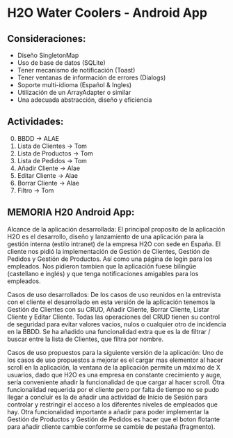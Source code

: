 # H2O Water Coolers - Android App

## Consideraciones:
- Diseño SingletonMap
- Uso de base de datos (SQLite)
- Tener mecanismo de notificación (Toast)
- Tener ventanas de información de errores (Dialogs)
- Soporte multi-idioma (Español & Ingles)
- Utilización de un ArrayAdapter o similar
- Una adecuada abstracción, diseño y eficiencia

## Actividades:
0. BBDD -> ALAE
1. Lista de Clientes -> Tom
2. Lista de Productos -> Tom
3. Lista de Pedidos -> Tom
4. Añadir Cliente -> Alae
5. Editar Cliente -> Alae
6. Borrar Cliente -> Alae
7. Filtro -> Tom

MEMORIA H20 Android App:
-------------------------
Alcance de la aplicación desarrollada:
El principal proposito de la aplicación H2O es el desarrollo, diseño y lanzamiento de una aplicación para la gestión interna (estilo intranet) de la empresa H2O con sede en España. El cliente nos pidió la implementación de Gestión de Clientes, Gestión de Pedidos y Gestión de Productos. Así como una página de login para los empleados. Nos pidieron tambien que la aplicación fuese bilingüe (castellano e inglés) y que tenga notificaciones amigables para los empleados.

Casos de uso desarrollados:
De los casos de uso reunidos en la entrevista con el cliente el desarrollado en esta versión de la aplicación tenemos la Gestión de Clientes con su CRUD, Añadir Cliente, Borrar Cliente, Listar Cliente y Editar Cliente. Todas las operaciones del CRUD tienen su control de seguridad para evitar valores vacios, nulos o cualquier otro de incidencia en la BBDD. Se ha añadido una funcionalidad extra que es la de filtrar / buscar entre la lista de Clientes, que filtra por nombre.

Casos de uso propuestos para la siguiente versión de la aplicación:
Uno de los casos de uso propuestos a mejorar es el cargar mas elementor al hacer scroll en la aplicación, la ventana de la aplicación permite un máximo de X usuarios, dado que H2O es una empresa en constante crecimiento y auge, sería conveniente añadir la funcionalidad de que cargar al hacer scroll. Otra funcionalidad requerida por el cliente pero por falta de tiempo no se pudo llegar a concluir es la de añadir una actividad de Inicio de Sesión para controlar y restringir el acceso a los diferentes niveles de empleados que hay. Otra funcionalidad importante a añadir para poder implementar la Gestión de Productos y Gestión de Pedidos es hacer que el boton flotante para añadir cliente cambie conforme se cambie de pestaña (fragmento).

